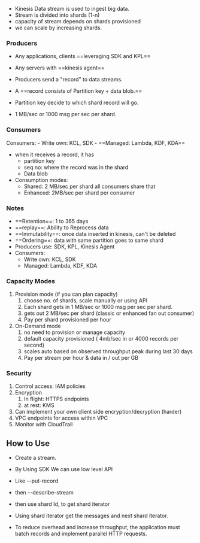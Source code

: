 - Kinesis Data stream is used to ingest big data. 
- Stream is divided into shards (1-n)
- capacity of stream depends on shards provisioned
- we can scale by increasing shards.

### Producers
- Any applications, clients ==leveraging SDK and KPL== 
- Any servers with ==kinesis agent==

- Producers send a "record" to data streams. 
- A ==record consists of Partition key + data blob.==
- Partition key decide to which shard record will go. 
- 1 MB/sec or 1000 msg per sec per shard. 

### Consumers
 Consumers: 
	- Write own: KCL, SDK
	- ==Managed: Lambda, KDF, KDA==

- when it receives a record, it has 
	- partition key 
	- seq no: where the record was in the shard
	- Data blob
- Consumption modes:
	- Shared: 2 MB/sec per shard all consumers share that
	- Enhanced: 2MB/sec per shard per consumer

### Notes
- ==Retention==: 1 to 365 days
- ==replay==: Ability to Reprocess data 
- ==Immutability==: once data inserted in kinesis, can't be deleted
- ==Ordering==: data with same partition goes to same shard
- Producers use: SDK, KPL, Kinesis Agent
- Consumers: 
	- Write own: KCL, SDK
	- Managed: Lambda, KDF, KDA

### Capacity Modes
1. Provision mode  (if you can plan capacity)
	1. choose no. of shards, scale manually or using API 
	2. Each shard gets in 1 MB/sec or 1000 msg per sec per shard. 
	3. gets out  2 MB/sec per shard (classic or enhanced fan out consumer)
	4. Pay per shard provisioned per hour
2. On-Demand mode
	1. no need to provision or manage capacity 
	2. default capacity provisioned ( 4mb/sec in or 4000 records per second)
	3. scales auto based on observed throughput peak during last 30 days
	4. Pay per stream per hour & data in / out per GB

### Security
1. Control access: IAM policies
2. Encryption
	1. In flight: HTTPS endpoints
	2. at rest: KMS 
3. Can implement your own client side encryption/decryption (harder)
4. VPC endpoints for access within VPC
5. Monitor with CloudTrail

## How to Use
- Create a stream. 
- By Using SDK We can use low level API
- Like --put-record
- then --describe-stream
- then use shard Id, to get shard iterator
- Using shard iterator get the messages and next shard iterator.



- To reduce overhead and increase throughput, the application must batch records and implement parallel HTTP requests.